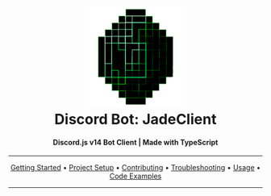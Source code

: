 <h1 align="center">
  <br>
    <a href="https://github.com/justCallMejade/djs-jade2.0">
      <img src="./md/Images/JadeClient Banner.png" alt="Jade Client" width="200" height="200">
    </a>
  <br>Discord Bot: JadeClient<br>
</h1>

<h4 align="center">Discord.js v14 Bot Client | Made with TypeScript</h4>

---

<p align="center">
  <a href="./md/Getting Started/README.md">Getting Started</a> •
  <a href="">Project Setup</a> •
  <a href="">Contributing</a> •
  <a href="">Troubleshooting</a> •
  <a href="">Usage</a> •
  <a href="">Code Examples</a>
</p>

---
